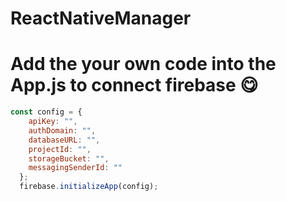 # ReactNativeManager
# Add the your own code into the App.js to connect firebase :yum:
```javascript
const config = {
    apiKey: "",
    authDomain: "",
    databaseURL: "",
    projectId: "",
    storageBucket: "",
    messagingSenderId: ""
  };
  firebase.initializeApp(config);
```
